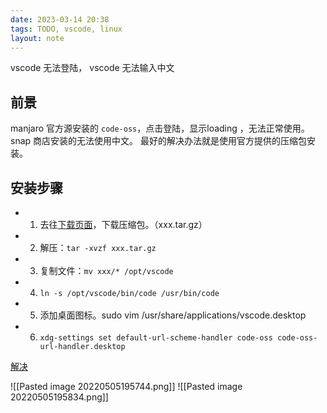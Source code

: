 ```yaml
---
date: 2023-03-14 20:38
tags: TODO, vscode, linux
layout: note
---
```



vscode 无法登陆， vscode 无法输入中文

## 前景

manjaro 官方源安装的 `code-oss`，点击登陆，显示loading ，无法正常使用。snap 商店安装的无法使用中文。
最好的解决办法就是使用官方提供的压缩包安装。

## 安装步骤

- 1. 去往[下载页面](https://code.visualstudio.com/download#)，下载压缩包。（xxx.tar.gz）
- 2. 解压：`tar -xvzf xxx.tar.gz`
- 3. 复制文件：`mv xxx/* /opt/vscode`
- 4. `ln -s /opt/vscode/bin/code /usr/bin/code`
- 5. 添加桌面图标。sudo vim /usr/share/applications/vscode.desktop
- 6. `xdg-settings set default-url-scheme-handler code-oss code-oss-url-handler.desktop`

[解决](https://github.com/MicrosoftDocs/live-share/issues/3153)


![[Pasted image 20220505195744.png]]
![[Pasted image 20220505195834.png]]
